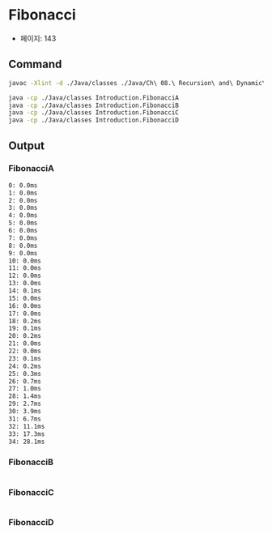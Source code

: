 # Fibonacci

- 페이지: 143

## Command

```sh
javac -Xlint -d ./Java/classes ./Java/Ch\ 08.\ Recursion\ and\ Dynamic\ Programming/Introduction/**/*.java

java -cp ./Java/classes Introduction.FibonacciA
java -cp ./Java/classes Introduction.FibonacciB
java -cp ./Java/classes Introduction.FibonacciC
java -cp ./Java/classes Introduction.FibonacciD
```

## Output

### FibonacciA

```txt
0: 0.0ms
1: 0.0ms
2: 0.0ms
3: 0.0ms
4: 0.0ms
5: 0.0ms
6: 0.0ms
7: 0.0ms
8: 0.0ms
9: 0.0ms
10: 0.0ms
11: 0.0ms
12: 0.0ms
13: 0.0ms
14: 0.1ms
15: 0.0ms
16: 0.0ms
17: 0.0ms
18: 0.2ms
19: 0.1ms
20: 0.2ms
21: 0.0ms
22: 0.0ms
23: 0.1ms
24: 0.2ms
25: 0.3ms
26: 0.7ms
27: 1.0ms
28: 1.4ms
29: 2.7ms
30: 3.9ms
31: 6.7ms
32: 11.1ms
33: 17.3ms
34: 28.1ms
```

### FibonacciB

```txt

```

### FibonacciC

```txt

```

### FibonacciD

```txt

```
